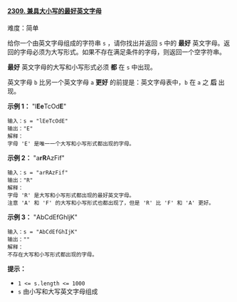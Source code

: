 ﻿#### [2309\. 兼具大小写的最好英文字母](https://leetcode.cn/problems/greatest-english-letter-in-upper-and-lower-case/)

难度：简单

给你一个由英文字母组成的字符串 `s` ，请你找出并返回 `s` 中的 **最好** 英文字母。返回的字母必须为大写形式。如果不存在满足条件的字母，则返回一个空字符串。

**最好** 英文字母的大写和小写形式必须 **都** 在 `s` 中出现。

英文字母 `b` 比另一个英文字母 `a` **更好** 的前提是：英文字母表中，`b` 在 `a` 之 **后** 出现。

**示例 1：**
"l**Ee**TcOd**E**"
```
输入：s = "lEeTcOdE"
输出："E"
解释：
字母 'E' 是唯一一个大写和小写形式都出现的字母。
```

**示例 2：**
"a**rR**AzFif"
```
输入：s = "arRAzFif"
输出："R"
解释：
字母 'R' 是大写和小写形式都出现的最好英文字母。
注意 'A' 和 'F' 的大写和小写形式也都出现了，但是 'R' 比 'F' 和 'A' 更好。
```

**示例 3：**
"AbCdEfGhIjK"
```
输入：s = "AbCdEfGhIjK"
输出：""
解释：
不存在大写和小写形式都出现的字母。
```

**提示：**

-   `1 <= s.length <= 1000`
-   `s` 由小写和大写英文字母组成
